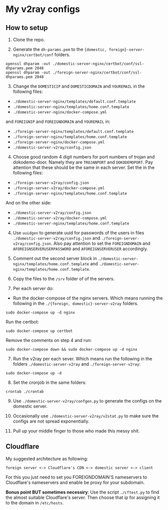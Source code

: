 # My v2ray configs

## How to setup

1. Clone the repo.

2. Generate the `dh-params.pem` to the `{domestic, foreign}-server-nginx/certbot/conf` folders.

```
openssl dhparam -out ./domestic-server-nginx/certbot/conf/ssl-dhparams.pem 2048
openssl dhparam -out ./foreign-server-nginx/certbot/conf/ssl-dhparams.pem 2048
```

3. Change the `DOMESTICIP` and `DOMESTICDOMAIN` and `YOUREMAIL` in  the following files:

+ `./domestic-server-nginx/templates/default.conf.template`
+ `./domestic-server-nginx/templates/home.conf.template`
+ `./domestic-server-nginx/docker-compose.yml`

and `FOREIGNIP` and `FOREIGNDOMAIN` and `YOUREMAIL` in:

+ `./foreign-server-nginx/templates/default.conf.template`
+ `./foreign-server-nginx/templates/home.conf.template`
+ `./foreign-server-nginx/docker-compose.yml`
+ `./domestic-server-v2ray/config.json`

4. Choose good random 4 digit numbers for port numbers of trojan and dokodemo-door. Namely they are `TROJANPORT` and `DOKODEMOPORT`. Pay attention that these should be the same in each server. Set the in the following files:  

+ `./foreign-server-v2ray/config.json`
+ `./foreign-server-v2ray/docker-compose.yml`
+ `./foreign-server-nginx/templates/home.conf.template`

And on the other side:  

+ `./domestic-server-v2ray/config.json`
+ `./domestic-server-v2ray/docker-compose.yml`
+ `./domestic-server-nginx/templates/home.conf.template`

4. Use `uuidgen` to generate uuid for passwords of the users in files `./domestic-server-v2ray/config.json` and `./foreign-server-v2ray/config.json`. Also pay attention to set the `FOREIGNDOMAIN` and `AFOREIGNSERVERUSERPASSWORD` and `AFOREIGNSERVERUSER` accordingly.     

4. Comment out the second server block in `./domestic-server-nginx/templates/home.conf.template` and `./domestic-server-nginx/templates/home.conf.template`.

5. Copy the files to the `/srv` folder of of the servers.

4. Per each server do:

+ Run the docker-compose of the nginx servers. Which means running the following in the `./{foreign, domestic}-server-v2ray` folders.

```
sudo docker-compose up -d nginx
```

Run the certbot:

```
sudo docker-compose up certbot
```

Remove the comments on step 4 and run:

```
sudo docker-compose down && sudo docker-compose up -d nginx
```

7. Run the v2ray per each sever. Which means run the following in the folders `./domestic-server-v2ray` and `./foreign-server-v2ray`:  

```
sudo docker-compose up -d
```

8. Set the cronjob in the same folders:

```
crontab ./crontab
```

9. Use `./domestic-server-v2ray/confgen.py` to generate the configs on the domestic server.

10. Occasionally use `./domestic-server-v2ray/v2stat.py` to make sure the configs are not spread exponentially.

11. Pull up your middle finger to those who made this messy shit.


## Cloudflare

My suggested architecture as following:

```
foreign server <-> Cloudflare's CDN <-> domestic server <-> client
```

For this you just need to set you FOREIGNDOMAIN'S nameservers to Cloudflare's nameservers and enable be proxy for your subdomain.  

**Bonus point BUT sometimes necessiry**: Use the script `./cftest.py` to find the almost suitable Cloudflare's server. Then choose that ip for assigning it to the domain in `/etc/hosts`.  




